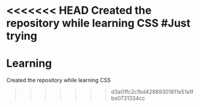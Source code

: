 <<<<<<< HEAD
Created the repository while learning CSS
#Just trying
=======
# Learning
Created the repository while learning CSS
>>>>>>> d3a01fc2c1bd42889301811e51a1fbe0731334cc
